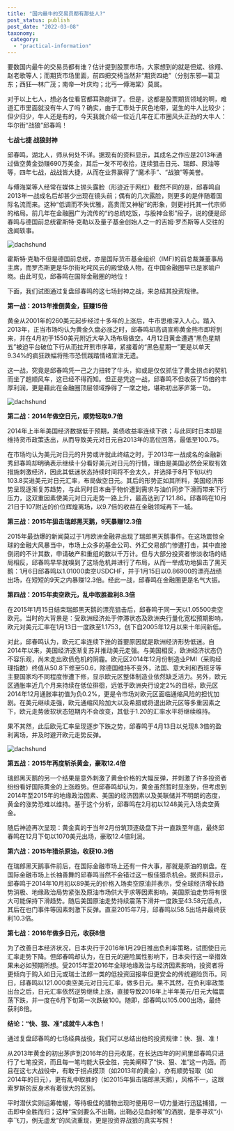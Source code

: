 ```yaml
---
title: "国内最牛的交易员都有那些人?"
post_status: publish
post_date: "2022-03-08"
taxonomy:
 category: 
  - "practical-information"
---
```


要数国内最牛的交易员都有谁？估计提到股票市场，大家想到的就是但斌、徐翔、赵老歌等人；而期货市场里面，前四把交椅当然非“期货四绝”（分别东邪—葛卫东；西狂—林广茂；南帝—叶庆均；北丐—傅海棠）莫属。

对于以上七人，想必各位看官都耳熟能详了。但是，这都是股票期货领域的啊，难道汇市里面就没有牛人了吗？确实，由于汇市处于灰色地带，诞生的牛人比较少；但少归少，牛人还是有的，今天我就介绍一位近几年在汇市圈风头正劲的大牛人：华尔街“战狼”邱春鸣！

**七战七捷 战狼封神**

邱春鸣，湖北人，师从何处不详。据现有的资料显示，其成名之作应是2013年通过做空黄金劲赚690万美金，其后一发不可收拾，连续狙击日元、瑞郎、原油等等，四年七战，战战皆大捷，从而在业界赢得了“魔术手”、“战狼”等美誉。

与傅海棠等人经常在媒体上抛头露脸（形迹近于网红）截然不同的是，邱春鸣自2013年一战成名后却甚少出现在镜头前；偶有的几次露脸，则更多的是伴随着国际名流而来。这种“低调而不失优雅，高贵而又神秘”的形象，则更衬托其一代宗师的格局。前几年在金融圈广为流传的“约总统吃饭，与股神合影”段子，说的便是邱春鸣与德国前总统霍斯特·克勒以及量子基金创始人之一的吉姆·罗杰斯等人交往的逸闻轶事。

![dachshund](https://cdn.fendou.la/funstoutiao/2020/12/152108767.png "1.1.png")

霍斯特·克勒不但是德国前总统，亦是国际货币基金组织（IMF)的前总裁兼董事局主席，而罗杰斯更是华尔街叱咤风云的殿堂级人物，在中国金融圈早已是家喻户晓。由此可见，邱春鸣在国际金融圈的地位！

下面，我们试图通过复盘邱春鸣的这七场封神之战，来总结其投资规律。

**第一战：2013年推倒黄金，狂赚15倍**

黄金从2001年的260美元起步经过十多年的上涨后，牛市思维深入人心。踏入2013年，正当市场均认为黄金久盘必涨之时，邱春鸣却高调宣称黄金熊市即将到来，并在4月初于1550美元附近大举入场布局做空。4月12日黄金遭遇“黑色星期五”被迫平台破位下行从而拉开熊市序幕，紧接着的“黑色星期一”更是以单天9.34%的疯狂跌幅将熊市恐慌践踏情绪宣泄无遗。

这一战，究竟是邱春鸣凭一己之力扭转了牛头，抑或是仅仅抓住了黄金拐点的契机而坐了趟顺风车，这已经不得而知。但正是凭这一战，邱春鸣不但收获了15倍的丰厚利润，更是藉此在金融圈顶层领域挣得了一席之地，堪称初出茅庐第一功。

![dachshund](https://cdn.fendou.la/funstoutiao/2020/12/152308674.png "1.3.png")

**第二战：2014年做空日元，顺势轻取9.7倍**

2014年上半年美国经济数据低于预期，美债收益率连续下跌；与此同时日本却是维持货币政策迭出，从而导致美元对日元自2013年的高位回落，最低至100.75。

在市场均认为美元对日元的升势或许就此终结之时，于2013年一战成名的金融新秀邱春鸣却明确表示继续十分看好美元对日元的行情，理由是美国必然会采取有效措施刺激经济，因此其低迷状态持续时间将不会太久，并选择于8月下旬以约103.8买进美元对日元汇率，布局做空日元。其后的形势正如其所料，美国经济形势呈现逐渐复苏趋势，与此同时日本由于物价遭到需求与油价同步下滑而带来下行压力，这双重因素使美元对日元走势一路上升，最高达到了121.86。邱春鸣在10月21日于107附近的价位辉煌离场，以9.7倍的收益在金融领域再下一城。

**第三战：2015年狙击瑞郎黑天鹅，9天暴赚12.3倍**  

2015年最劲爆的新闻莫过于1月欧洲金融界出现了瑞郎黑天鹅事件。在这场震惊全球的金融大风暴当中，市场上众多的基金公司、外汇交易部门惨遭打击，其中直接倒闭的不计其数，申请破产和重组的数以千万计。但与大部分投资者惨淡收场的结局相反，邱春鸣早早就嗅到了这场危机并进行了布局，从而一举成功地狙击了黑天鹅：1月6日邱春鸣以1.01000卖空USDCHF，并于1月15日以0.86900的漂亮战绩出场，在短短的9天之内暴赚12.3倍。经此一战，邱春鸣在金融圈更是名气大振。

**第四战：2015年卖空欧元，乱中取胜盈利8.3倍**

在2015年1月15日结束瑞郎黑天鹅的漂亮狙击后，邱春鸣于同一天以1.05500卖空欧元。当时的大背景是：受欧洲经济处于停滞状态及欧洲央行量化宽松预期影响，欧元对美元汇率在1月13日一度跌至1.1753，创下自2005年12月以来十年间新低。

对此，邱春鸣认为，欧元汇率连续下挫的首要原因就是欧洲经济形势低迷。自2014年以来，美国经济逐渐复苏并推动美元走强。与美国相反，欧洲经济状态仍不容乐观，尚未走出欧债危机的阴霾。欧元区2014年12月份制造业PMI（采购经理指数）终值从50.8下修至50.6，除德国维持不变外，法国、意大利和西班牙等主要国家均不同程度惨遭下修，显示欧元区整体制造业依然缺乏活力。另外，欧元区通胀率近几个月来持续在低位徘徊，远低于欧洲央行设定2%的目标，欧元区2014年12月通胀率初值为负0.2%，更是令市场对欧元区面临通缩风险的担忧加剧。在美元继续走强，欧元通缩风险加大以及希腊或将退出欧元区等多重因素之下，欧元走势疲软状态短期内不会改变，其低于1.20的汇率水平将继续维持。

果不其然，此后欧元汇率呈现逐步下跌之势，邱春鸣于4月13日以兑现8.3倍的盈利离场，并及时避开欧元走势反弹。

![dachshund](https://cdn.fendou.la/funstoutiao/2020/12/152333080.png "1.2.png")

**第五战：2015年再度斩杀黄金，豪取12.4倍**

瑞郎黑天鹅的另一个结果是意外刺激了黄金价格的大幅反弹，并刺激了许多投资者纷纷看好国际黄金的上涨趋势。但邱春鸣却认为，黄金虽然暂时显涨势，但考虑到2014年至2015年的地缘政治因素、美国的经济因素以及美联储并不明朗的态度，黄金的涨势恐难以维持。基于这个分析，邱春鸣在2月初以1248美元入场卖空黄金。

随后神迹再次显现：黄金真的于当年2月份筑顶逐级盘下并一直跌至年底，最终邱春鸣在12月下旬以1070美元出场，豪取12.4倍利润。

**第六战：2015年猎杀原油，收获10.3倍**

在瑞郎黑天鹅事件前后，在国际金融市场上还有一件大事，那就是原油的崩盘。在国际金融市场上长袖善舞的邱春鸣当然不会错过这一极佳猎杀机会。据资料显示，邱春鸣于2014年10月初以89美元的价格入场卖空原油并表示，受全球经济增长趋势消极、地缘政治局势紧张及原油市场供大于求等因素影响，美国原油走势将有很大可能保持下滑趋势。随后美国原油走势持续震荡下滑并一度跌至43.58元低点，其后在也门事件等因素刺激下反弹。直至2015年7月，邱春鸣以58.5出场并最终获利10.3倍。

**第七战：2016年做多日元，收获8倍**

为了改善日本经济状况，日本央行于2016年1月29日推出负利率策略，试图使日元汇率走势下降。但邱春鸣却认为，在日元的避险属性影响下，日本央行这一举措效果未必如预期所想。受2015年至2016年全球地缘政治与经济因素影响，投资者将更倾向于购入如日元或瑞士法郎一类的低投资回报率但更安全的传统避险货币。同日，邱春鸣以121.000卖空美元对日元汇率，做多日元。果不其然，在负利率政策出台之后，日元汇率依然逆势继续上涨，直接导致2016年上半年美元/日元大幅震荡下跌，并一度在6月下旬第一次跌破100。随即，邱春鸣以105.000出场，最终获利8倍。

**结论：“快、狠、准”成就牛人本色！**

通过复盘邱春鸣的七场经典战役，我们可以总结出他的投资规律：快、狠、准！

从2013年黄金的初出茅庐到2016年的日元收尾，在长达四年的时间里邱春鸣只进行了七笔投资，而且每一笔均能大获全胜，完美阐释了“快、狠、准”这一内涵。而且在这七大战役中，有敢于拐点摸顶（如2013年的黄金），亦有顺势轻取（如2014年的日元），更有乱中取胜的（如2015年狙击瑞郎黑天鹅），风格不一，这跟索罗斯的反身术有着很大的区别。

平时潜伏实则运筹帷幄，等待极佳的猎物出现时便用尽一切力量进行迅猛捕猎，一击即中全胜而归；这种“宝剑要么不出鞘，出鞘必见血封喉”的洒脱，是李寻欢“小李飞刀，例无虚发”的风流重现，更是投资界战狼的真实写照！
